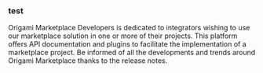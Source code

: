 ### test

Origami Marketplace Developers is dedicated to integrators wishing to use our marketplace solution in one or more of their projects. This platform offers API documentation and plugins to facilitate the implementation of a marketplace project. Be informed of all the developments and trends around Origami Marketplace thanks to the release notes.

